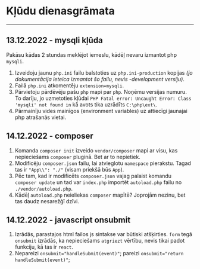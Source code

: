 # Kļūdu dienasgrāmata
---
## 13.12.2022 - mysqli kļūda

Pakāsu kādas 2 stundas meklējot iemeslu, kādēļ nevaru izmantot php `mysqli`.
  1. Izveidoju jaunu `php.ini` failu balstoties uz `php.ini-production` kopijas *(jo dokumentācija ieteica izmantot šo failu, nevis -development versiju)*.
  2. Failā `php.ini` atkomentēju `extension=mysqli`.
  3. Pārvietoju pārdēvēju pašu `php` mapi par `php`. Noņēmu versijas numuru. To darīju, jo uzmetoties kļūdai `PHP Fatal error: Uncaught Error: Class 'mysqli' not found in` kā avots tika uzrādīts `C:\php\ext\`.
  4. Pārmainīju vides mainīgos (environment variables) uz attiecīgi jaunajai php atrašanās vietai. 

## 14.12.2022 - composer

1. Komanda `composer init` izveido `vendor/composer` mapi ar visu, kas nepieciešams `composer` pluginā. Bet ar to nepietiek.
2. Modificēju `composer.json` failu, lai atvieglotu `namespace` pierakstu. Tagad tas ir `"App\\": "./"` (visam priekšā būs `App`).
3. Pēc tam, kad ir modificēts `composer.json` vajag palaist komandu `composer update` un tad var `index.php` importēt `autoload.php` failu no `./vendor/autoload.php`. 
4. Kādēļ `autoload.php` neieliekas `composer` mapītē? Joprojām nezinu, bet tas daudz nesarežģī dzīvi. 

## 14.12.2022 - javascript onsubmit

1. Izrādās, parastajos html failos js sintakse var būtiski atšķirties. `form` tegā `onsubmit` izrādās, ka nepieciešams `atgriezt` vērtību, nevis tikai padot funkciju, kā tas ir `react`.
2. Nepareizi ```onsubmit="handleSubmit(event)"```; pareizi ```onsubmit="return handleSubmit(event)"```;